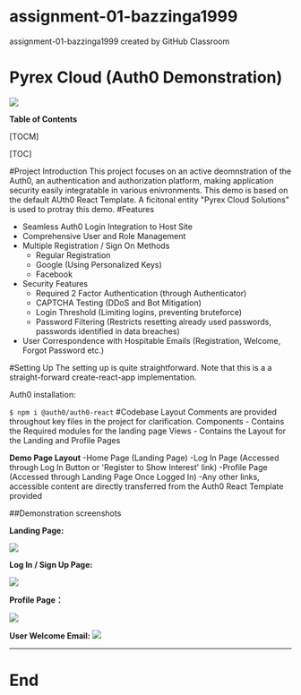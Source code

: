 # assignment-01-bazzinga1999
assignment-01-bazzinga1999 created by GitHub Classroom
# Pyrex Cloud (Auth0 Demonstration)

![](https://cdn-icons-png.flaticon.com/128/6964/6964039.png)




**Table of Contents**

[TOCM]

[TOC]

#Project Introduction
This project focuses on an active deomnstration of the Auth0, an authentication and authorization platform, making application security easily integratable in various enivronments. This demo is based on the default AUth0 React Template. A ficitonal entity "Pyrex Cloud Solutions" is used to protray this demo.
#Features
- Seamless Auth0 Login Integration to Host Site
- Comprehensive User and Role Management
- Multiple Registration / Sign On  Methods
	- Regular Registration
	- Google (Using Personalized Keys)
	- Facebook
- Security Features
	- Required 2 Factor Authentication (through Authenticator)
	- CAPTCHA Testing (DDoS and Bot Mitigation)
	- Login Threshold (Limiting logins, preventing bruteforce)
	- Password Filtering (Restricts resetting already used passwords, passwords identified in data breaches)
- User Correspondence with Hospitable Emails (Registration, Welcome, Forgot Password etc.)

#Setting Up
The setting up is quite straightforward. Note that this is a a straight-forward create-react-app implementation. 

 Auth0 installation:


`$ npm i @auth0/auth0-react`
#Codebase Layout
Comments are provided throughout key files in the project for clarification. 
Components - Contains the Required modules for the landing page
Views - Contains the Layout for the Landing and Profile Pages 

**Demo Page Layout**
	-Home Page (Landing Page)
	-Log In Page (Accessed through Log In Button or 'Register to Show Interest' link)
	-Profile Page (Accessed through Landing Page Once Logged In)
	-Any other links, accessible content are directly transferred from the Auth0 React Template provided



##Demonstration screenshots

**Landing Page:**

![](https://i.ibb.co/9yFSF7Y/Landing-Page.png)


**Log In / Sign Up Page:**

![](https://i.ibb.co/3dkbP1d/LogIn.png)


**Profile Page：**

![](https://i.ibb.co/Df31S7T/Screen-Shot-2022-04-10-at-12-58-02-AM.png)

**User Welcome Email:**
![](https://i.ibb.co/m0VM2D7/Screen-Shot-2022-04-10-at-12-59-07-AM.png)


----



# End
